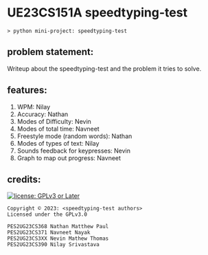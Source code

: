 # UE23CS151A speedtyping-test

``` text
> python mini-project: speedtyping-test
```

## problem statement:

Writeup about the speedtyping-test and the problem it tries to solve.

## features:

01. WPM: Nilay
02. Accuracy: Nathan
03. Modes of Difficulty: Nevin
04. Modes of total time: Navneet
05. Freestyle mode (random words): Nathan
06. Modes of types of text: Nilay
07. Sounds feedback for keypresses: Nevin
08. Graph to map out progress: Navneet

## credits:

[![license: GPLv3 or Later](https://polarhive.net/assets/badges/gpl-3.svg)](https://www.gnu.org/licenses/gpl-3.0.txt)

```
Copyright © 2023: <speedtyping-test authors>
Licensed under the GPLv3.0

PES2UG23CS368 Nathan Matthew Paul
PES2UG23CS371 Navneet Nayak
PES2UG23CS3XX Nevin Mathew Thomas
PES2UG23CS390 Nilay Srivastava
```
